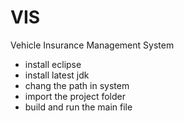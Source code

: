# VIS
Vehicle Insurance Management System

* install eclipse
* install latest jdk
* chang the path in system
* import the project folder
* build and run the main file
